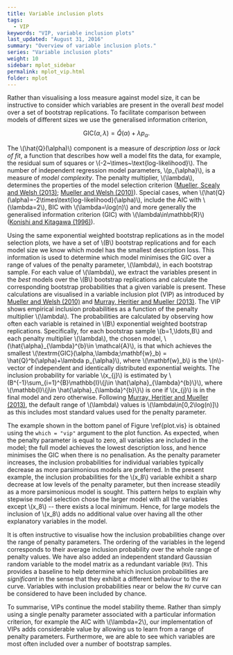 ```yaml
---
title: Variable inclusion plots
tags:
  - VIP
keywords: "VIP, variable inclusion plots"
last_updated: "August 31, 2016"
summary: "Overview of variable inclusion plots."
series: "Variable inclusion plots"
weight: 10
sidebar: mplot_sidebar
permalink: mplot_vip.html
folder: mplot
---
```


Rather than visualising a loss measure against model size, it can be instructive to consider which variables are present in the overall _best_ model over a set of bootstrap replications.  To facilitate comparison between models of different sizes we use the generalised information criterion, 

$$\textrm{GIC}(\alpha,\lambda) = \hat{Q}(\alpha) + \lambda p_{\alpha}.$$

The \\(\hat{Q}(\alpha)\\) component is a measure of _description loss_ or _lack of fit_, a function that describes how well a model fits the data, for example, the residual sum of squares or \\(-2~\times~\text{log-likelihood}\\). The number of independent regression model parameters, \\(p\_{\alpha}\\), is a measure of _model complexity_. The penalty multiplier, \\(\lambda\\), determines the properties of the model selection criterion ([Mueller, Scealy and Welsh (2013)](http://dx.doi.org/10.1214/12-STS410); [Mueller and Welsh (2010)](http://dx.doi.org/10.1111/j.1751-5823.2010.00108.x)). Special cases, when \\(\hat{Q}(\alpha)=-2\times\text{log-likelihood}(\alpha)\\), include the AIC with \\(\lambda=2\\), BIC with \\(\lambda=\log(n)\\) and more generally the generalised information criterion (GIC) with \\(\lambda\in\mathbb{R}\\) ([Konishi and Kitagawa (1996)](http://dx.doi.org/10.1093/biomet/83.4.875)).

Using the same exponential weighted bootstrap replications as in the model selection plots, we have a set of \\(B\\) bootstrap replications and for each model size we know which model has the smallest description loss.   This information is used to determine which model minimises the GIC over a range of values of the penalty parameter, \\(\lambda\\), in each bootstrap sample.  For each value of \\(\lambda\\), we extract the variables present in the _best_ models over the \\(B\\) bootstrap replications and calculate the corresponding bootstrap probabilities that a given variable is present.  These calculations are visualised in a variable inclusion plot (VIP) as introduced by [Mueller and Welsh (2010)](http://dx.doi.org/10.1111/j.1751-5823.2010.00108.x) and [Murray, Heritier and Mueller (2013)](http://dx.doi.org/10.1002/sim.5855). The VIP shows empirical inclusion probabilities as a function of the penalty multiplier \\(\lambda\\). The probabilities are calculated by observing how often each variable is retained in \\(B\\) exponential weighted bootstrap replications.  Specifically, for each bootstrap sample \\(b=1,\ldots,B\\) and each penalty multiplier \\(\lambda\\), the chosen model, \\(\hat{\alpha}\_{\lambda}^{b}\in \mathcal{A}\\), is that which achieves the smallest \\(\textrm{GIC}(\alpha,\lambda;\mathbf{w}\_b) = \hat{Q}^b(\alpha)+\lambda p\_{\alpha}\\), where \\(\mathbf{w}\_b\\) is the \\(n\\)-vector of independent and identically distributed exponential weights. The inclusion probability for variable \\(x\_{j}\\) is estimated by \\(B^{-1}\sum_{i=1}^{B}\mathbb{I}\\{j\in \hat{\alpha}\_{\lambda}^{b}\\}\\), where \\(\mathbb{I}\\{j\in \hat{\alpha}\_{\lambda}^{b}\\}\\) is one if \\(x\_{j}\\) is in the final model and zero otherwise.  Following [Murray, Heritier and Mueller (2013)](http://dx.doi.org/10.1002/sim.5855), the default range of \\(\lambda\\) values is \\(\lambda\in[0,2\log(n)]\\) as this includes most standard values used for the penalty parameter.

The example shown in the bottom panel of Figure \ref{plot.vis} is obtained using the `which = "vip"` argument to the plot function.  As expected, when the penalty parameter is equal to zero, all variables are included in the model;  the full model achieves the lowest description loss, and hence minimises the GIC when there is no penalisation.  As the penalty parameter increases, the inclusion probabilities for individual variables typically decrease as more parsimonious models are preferred.  In the present example, the inclusion probabilities for the \\(x\_8\\) variable exhibit a sharp decrease at low levels of the penalty parameter, but then increase steadily as a more parsimonious model is sought.  This pattern helps to explain why stepwise model selection chose the larger model with all the variables except \\(x\_8\\) -- there exists a local minimum.  Hence, for large models the inclusion of \\(x\_8\\) adds no additional value over having all the other explanatory variables in the model.

It is often instructive to visualise how the inclusion probabilities change over the range of penalty parameters.  The ordering of the variables in the legend corresponds to their average inclusion probability over the whole range of penalty values.  We have also added an independent standard Gaussian random variable to the model matrix as a redundant variable (`RV`).  This provides a baseline to help determine which inclusion probabilities are _significant_ in the sense that they exhibit a different behaviour to the `RV` curve.  Variables with inclusion probabilities near or below the `RV` curve can be considered to have been included by chance.  

To summarise, VIPs continue the model stability theme. Rather than simply using a single penalty parameter associated with a particular information criterion, for example the AIC with \\(\lambda=2\\), our implementation of VIPs adds considerable value by allowing us to learn from a range of penalty parameters.  Furthermore, we are able to see which variables are most often included over a number of bootstrap samples. 

